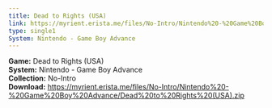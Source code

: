 ```yaml
---
title: Dead to Rights (USA)
link: https://myrient.erista.me/files/No-Intro/Nintendo%20-%20Game%20Boy%20Advance/Dead%20to%20Rights%20(USA).zip
type: single1
System: Nintendo - Game Boy Advance
---
```

<b>Game:</b> Dead to Rights (USA)<br>
<b>System:</b> Nintendo - Game Boy Advance<br>
<b>Collection:</b> No-Intro<br>
<b>Download:</b> https://myrient.erista.me/files/No-Intro/Nintendo%20-%20Game%20Boy%20Advance/Dead%20to%20Rights%20(USA).zip